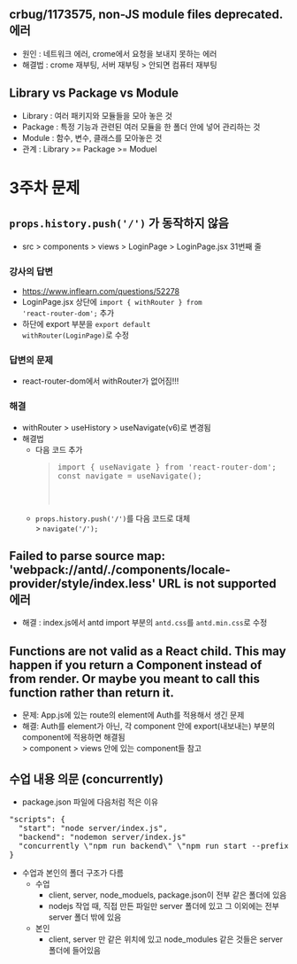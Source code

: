 ## crbug/1173575, non-JS module files deprecated. 에러
* 원인 : 네트워크 에러, crome에서 요청을 보내지 못하는 에러
* 해결법 : crome 재부팅, 서버 재부팅 > 안되면 컴퓨터 재부팅

## Library vs Package vs Module
* Library : 여러 패키지와 모듈들을 모아 놓은 것
* Package : 특정 기능과 관련된 여러 모듈을 한 폴더 안에 넣어 관리하는 것
* Module : 함수, 변수, 클래스를 모아놓은 것
* 관계 : Library >= Package >= Moduel

# 3주차 문제
## <code>props.history.push('/')</code> 가 동작하지 않음
* src > components > views > LoginPage > LoginPage.jsx 31번째 줄
### 강사의 답변
* https://www.inflearn.com/questions/52278
* LoginPage.jsx 상단에 <code>import { withRouter } from 'react-router-dom';</code> 추가
* 하단에 export 부분을 <code>export default withRouter(LoginPage)</code>로 수정

### 답변의 문제
* react-router-dom에서 withRouter가 없어짐!!!

### 해결
* withRouter > useHistory > useNavigate(v6)로 변경됨
* 해결법
  * 다음 코드 추가
    > <pre>
    > import { useNavigate } from 'react-router-dom';
    > const navigate = useNavigate();
    > <pre>
  * <code>props.history.push('/')</code>를 다음 코드로 대체
  <br>> <code>navigate('/');</code>

## Failed to parse source map: 'webpack://antd/./components/locale-provider/style/index.less' URL is not supported 에러
* 해결 : index.js에서 antd import 부분의 <code>antd.css</code>를 <code>antd.min.css</code>로 수정

## Functions are not valid as a React child. This may happen if you return a Component instead of <Component /> from render. Or maybe you meant to call this function rather than return it.
* 문제: App.js에 있는 route의 element에 Auth를 적용해서 생긴 문제
* 해결: Auth를 element가 아닌, 각 component 안에 export(내보내는) 부분의 component에 적용하면 해결됨
  <br>> component > views 안에 있는 component들 참고

## 수업 내용 의문 (concurrently)
* package.json 파일에 다음처럼 적은 이유
<pre>
"scripts": {
  "start": "node server/index.js",
  "backend": "nodemon server/index.js"
  "concurrently \"npm run backend\" \"npm run start --prefix client\""
}
</pre>
* 수업과 본인의 폴더 구조가 다름
  * 수업
    * client, server, node_moduels, package.json이 전부 같은 폴더에 있음
    * nodejs 작업 때, 직접 만든 파일만 server 폴더에 있고 그 이외에는 전부 server 폴더 밖에 있음
  * 본인
    * client, server 만 같은 위치에 있고 node_modules 같은 것들은 server 폴더에 들어있음